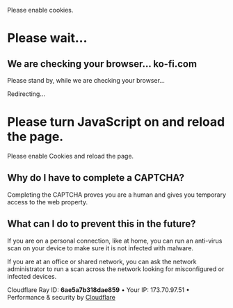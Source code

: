 Please enable cookies.

# Please wait...

## <span data-translate="managed_checking_msg">We are checking your browser...</span> ko-fi.com

Please stand by, while we are checking your browser...

Redirecting...

# Please turn JavaScript on and reload the page.

Please enable Cookies and reload the page.

<span class="cf-no-screenshot"></span>

## Why do I have to complete a CAPTCHA?

Completing the CAPTCHA proves you are a human and gives you temporary access to the web property.

## What can I do to prevent this in the future?

If you are on a personal connection, like at home, you can run an anti-virus scan on your device to make sure it is not infected with malware.

If you are at an office or shared network, you can ask the network administrator to run a scan across the network looking for misconfigured or infected devices.

<span class="cf-footer-item sm:block sm:mb-1">Cloudflare Ray ID: **6ae5a7b318dae859**</span> <span class="cf-footer-separator sm:hidden">•</span> <span class="cf-footer-item sm:block sm:mb-1">Your IP: 173.70.97.51</span> <span class="cf-footer-separator sm:hidden">•</span> <span class="cf-footer-item sm:block sm:mb-1">Performance & security by <a href="https://www.cloudflare.com/5xx-error-landing" id="brand_link">Cloudflare</a></span>
